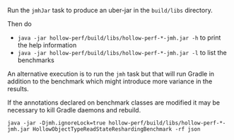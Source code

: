 Run the `jmhJar` task to produce an uber-jar in the `build/libs` directory.

Then do 

- `java -jar hollow-perf/build/libs/hollow-perf-*-jmh.jar -h` to print the help information
- `java -jar hollow-perf/build/libs/hollow-perf-*-jmh.jar -l` to list the benchmarks

An alternative execution is to run the `jmh` task but that will run Gradle in addition to the benchmark which might 
introduce more variance in the results.

If the annotations declared on benchmark classes are modified it may be necessary to kill Gradle daemons and
rebuild.


`java -jar -Djmh.ignoreLock=true hollow-perf/build/libs/hollow-perf-*-jmh.jar HollowObjectTypeReadStateReshardingBenchmark -rf json`